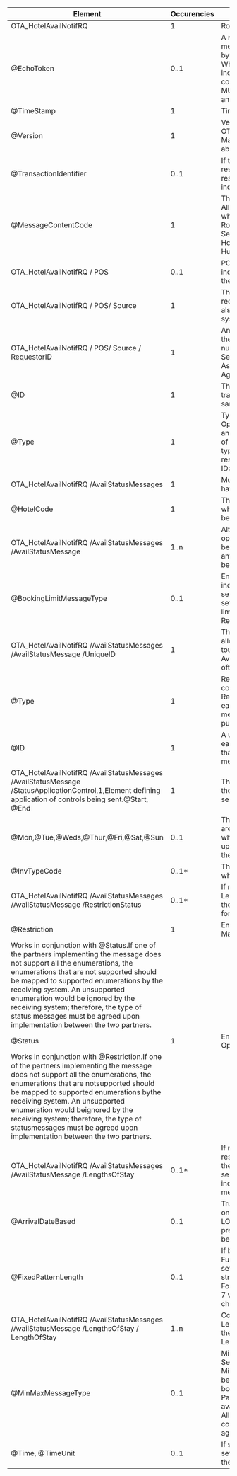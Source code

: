 | Element                                                                                                                                                                                                                                                                                                                                                                                                         | Occurencies | Description                                                                                                                                                                                                                                                                | 
|-----------------------------------------------------------------------------------------------------------------------------------------------------------------------------------------------------------------------------------------------------------------------------------------------------------------------------------------------------------------------------------------------------------------|-------------|----------------------------------------------------------------------------------------------------------------------------------------------------------------------------------------------------------------------------------------------------------------------------| 
| OTA_HotelAvailNotifRQ                                                                                                                                                                                                                                                                                                                                                                                           | 1           | Root element of the message.                                                                                                                                                                                                                                               | 
| @EchoToken                                                                                                                                                                                                                                                                                                                                                                                                      | 0..1        | A reference for additional message identification, assigned bythe requesting host system. When a request message includesan echo token the corresponding response message MUSTinclude an echo token with an identical value.                                             | 
| @TimeStamp                                                                                                                                                                                                                                                                                                                                                                                                      | 1           | Time of the transaction.                                                                                                                                                                                                                                                   | 
| @Version                                                                                                                                                                                                                                                                                                                                                                                                        | 1           | Version is a mandatory attribute in OTA; therefore, it mustremain Mandatory in HTNG in order to be able to use the samemessage.                                                                                                                                          | 
| @TransactionIdentifier                                                                                                                                                                                                                                                                                                                                                                                          | 0..1        | If the availability update is the result of a reservation upload,the reservation number should be indicated in this field.                                                                                                                                               | 
| @MessageContentCode                                                                                                                                                                                                                                                                                                                                                                                             | 1           | The attribute refers to OpenTravel Alliance code list MCC whichincludes RateAvail, RoomAvail, RoomRateAvail, SegmentAvail,SegmentRoomAvail, HouseAvail and HurdleRateUpdate.                                                                                             | 
| OTA_HotelAvailNotifRQ / POS                                                                                                                                                                                                                                                                                                                                                                                     | 0..1        | POS provides a mechanism to indicate the source of themessage.                                                                                                                                                                                                           | 
| OTA_HotelAvailNotifRQ / POS/ Source                                                                                                                                                                                                                                                                                                                                                                           | 1           | This holds the details about the requestor. It may be repeatedto also accommodate the delivery systems.                                                                                                                                                                  | 
| OTA_HotelAvailNotifRQ / POS/ Source / RequestorID                                                                                                                                                                                                                                                                                                                                                             | 1           | An identifier of the entity making the request (e.g.ATA/IATA/ID number, Electronic Reservation Service Provider(ERSP), Association of British Travel Agents.(ABTA)).                                                                                                     | 
| @ID                                                                                                                                                                                                                                                                                                                                                                                                             | 1           | The ID used will be agreed by the trading partners and remainthe same throughout the messages.                                                                                                                                                                           | 
| @Type                                                                                                                                                                                                                                                                                                                                                                                                           | 1           | Type attribute uses the OpenTravel Alliance code list UIT and IDis used for the name or ID of the requestor. For example, type22 – ERSP (Electronic reservation service provider) and ID:TrustCRS.                                                                       | 
| OTA_HotelAvailNotifRQ /AvailStatusMessages                                                                                                                                                                                                                                                                                                                                                                    | 1           | Must be sent for the message to have a meaning.                                                                                                                                                                                                                            | 
| @HotelCode                                                                                                                                                                                                                                                                                                                                                                                                      | 1           | This is the code of the property whose availability is beingupdated.                                                                                                                                                                                                     | 
| OTA_HotelAvailNotifRQ /AvailStatusMessages /AvailStatusMessage                                                                                                                                                                                                                                                                                                                                                | 1..n        | Although all restrictions are optional, at least one should besent for the message to have any meaning. Upper limit to bedefined by trading partners.                                                                                                                    | 
| @BookingLimitMessageType                                                                                                                                                                                                                                                                                                                                                                                        | 0..1        | Enumerated values are used to indicate whether the bookinglimit sent in the transmission is used to set, adjust or deletethe booking limit (SetLimit, AdjustLimit, RemoveLimit).                                                                                         | 
| OTA_HotelAvailNotifRQ /AvailStatusMessages /AvailStatusMessage /UniqueID                                                                                                                                                                                                                                                                                                                                      | 1           | The unique identifier element allows the trading partners touniquely identify each AvailStatusMessage for tracing oftransactions.                                                                                                                                        | 
| @Type                                                                                                                                                                                                                                                                                                                                                                                                           | 1           | Refers to OpenTravel Alliance code list UIT – nr 16 = Reference.This is used to identify each single availability status messagefor error reporting purposes.                                                                                                            | 
| @ID                                                                                                                                                                                                                                                                                                                                                                                                             | 1           | A unique incremental number for each availability message thatidentifies that specific message.                                                                                                                                                                          | 
| OTA_HotelAvailNotifRQ /AvailStatusMessages /AvailStatusMessage /StatusApplicationControl,1,Element defining application of controls being sent.@Start, @End                                                                                                                                                                                                                                                 | 1           | The first and last dates for which the availability update isbeing sent.                                                                                                                                                                                                 | 
| @Mon,@Tue,@Weds,@Thur,@Fri,@Sat,@Sun                                                                                                                                                                                                                                                                                                                                                                          | 0..1        | The day of the week indicators are used to communicate whichdays of the week the update pertains to. If one is sent, theymust all be sent.                                                                                                                               | 
| @InvTypeCode                                                                                                                                                                                                                                                                                                                                                                                                    | 0..1*       | This is the room type code for which the update is being sent.                                                                                                                                                                                                             | 
| OTA_HotelAvailNotifRQ /AvailStatusMessages /AvailStatusMessage /RestrictionStatus                                                                                                                                                                                                                                                                                                                             | 0..1*       | If no BookingLimit or LengthOfStay restriction is sent, then theStatus field must be sent for the message to be meaningful.                                                                                                                                              | 
| @Restriction                                                                                                                                                                                                                                                                                                                                                                                                    | 1           | Enumeration; possible values = Master, Arrival, Departure.                                                                                                                                                                                                    | 
| Works in conjunction with @Status.If one of the partners implementing the message does not support all the enumerations, the enumerations that are not supported should be mapped to supported enumerations by the receiving system. An unsupported enumeration would be ignored by the receiving system; therefore, the type of status messages must be agreed upon implementation between the two partners.  |             |                                                                                                                                                                                                                                                                            | 
| @Status                                                                                                                                                                                                                                                                                                                                                                                                         | 1           | Enumeration; possible values = Open, Close, OnRequest.                                                                                                                                                                                                        | 
| Works in conjunction with @Restriction.If one of the partners implementing the message does not support all the enumerations, the enumerations that are notsupported should be mapped to supported enumerations bythe receiving system. An unsupported enumeration would beignored by the receiving system; therefore, the type of statusmessages must be agreed upon implementation between the two partners. |             |                                                                                                                                                                                                                                                                            | 
| OTA_HotelAvailNotifRQ /AvailStatusMessages /AvailStatusMessage /LengthsOfStay                                                                                                                                                                                                                                                                                                                                 | 0..1*       | If no BookingLimit or Status restriction is sent, then theLengthsOfStay field must be sent with some LOS restrictions inorder for the message to be meaningful.                                                                                                          | 
| @ArrivalDateBased                                                                                                                                                                                                                                                                                                                                                                                               | 0..1        | True indicates that LOS is based on arrival date.  False indicatesthat LOS is based on stay date.  If not present, this value isassumed to be true.                                                                                                                      | 
| @FixedPatternLength                                                                                                                                                                                                                                                                                                                                                                                             | 0..1        | If both partners agree to send the Full Pattern LOS then thisfield is set to the length of the pattern string further inside themessage. For example, this would be set to 7 when the stringhas seven characters, from LOS1 to LOS7+.                                    | 
| OTA_HotelAvailNotifRQ /AvailStatusMessages /AvailStatusMessage /LengthsOfStay / LengthOfStay                                                                                                                                                                                                                                                                                                                  | 1..n        | Conditionally Mandatory. If LengthsOfStay is sent then theremust be at least one LengthOfStay element.                                                                                                                                                                   | 
| @MinMaxMessageType                                                                                                                                                                                                                                                                                                                                                                                              | 0..1        | MinMaxLengthOfStay set = SetMinLOS when sending MinLOS,the default setting. It can be set = FullPatternLOS if bothpartners support the Full Pattern Length of Stay as available inthe OpenTravel Alliance message. Other values could be usedbased on partner agreement. | 
| @Time, @TimeUnit                                                                                                                                                                                                                                                                                                                                                                                              | 0..1        | If sending MinLOS then TimeUnit set = Day and Time set to theMinLOS value.                                                                                                                                                                                               | 
